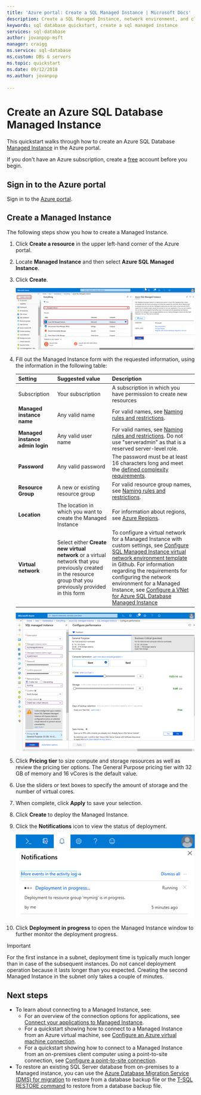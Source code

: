 ```yaml
---
title: 'Azure portal: Create a SQL Managed Instance | Microsoft Docs'
description: Create a SQL Managed Instance, network environment, and client VM for access.
keywords: sql database quickstart, create a sql managed instance
services: sql-database
author: jovanpop-msft
manager: craigg
ms.service: sql-database
ms.custom: DBs & servers
ms.topic: quickstart
ms.date: 09/12/2018
ms.author: jovanpop

---
```

# Create an Azure SQL Database Managed Instance

This quickstart walks through how to create an Azure SQL Database [Managed Instance](sql-database-managed-instance.md) in the Azure portal. 

If you don't have an Azure subscription, create a [free](https://azure.microsoft.com/free/) account before you begin.

## Sign in to the Azure portal

Sign in to the [Azure portal](https://portal.azure.com/).

## Create a Managed Instance

The following steps show you how to create a Managed Instance.

1. Click **Create a resource** in the upper left-hand corner of the Azure portal.
2. Locate **Managed Instance** and then select **Azure SQL Managed Instance**.
3. Click **Create**.

   ![Create managed instance](./media/sql-database-managed-instance-get-started/managed-instance-create.png)

4. Fill out the Managed Instance form with the requested information, using the information in the following table:

   | Setting| Suggested value | Description |
   | ------ | --------------- | ----------- |
   | Subscription | Your subscription | A subscription in which you have permission to create new resources |
   |**Managed instance name**|Any valid name|For valid names, see [Naming rules and restrictions](https://docs.microsoft.com/azure/architecture/best-practices/naming-conventions).|
   |**Managed instance admin login**|Any valid user name|For valid names, see [Naming rules and restrictions](https://docs.microsoft.com/azure/architecture/best-practices/naming-conventions). Do not use "serveradmin" as that is a reserved server-level role.| 
   |**Password**|Any valid password|The password must be at least 16 characters long and meet the [defined complexity requirements](../virtual-machines/windows/faq.md#what-are-the-password-requirements-when-creating-a-vm).|
   |**Resource Group**|A new or existing resource group|For valid resource group names, see [Naming rules and restrictions](https://docs.microsoft.com/azure/architecture/best-practices/naming-conventions).|
   |**Location**|The location in which you want to create the Managed Instance|For information about regions, see [Azure Regions](https://azure.microsoft.com/regions/).|
   |**Virtual network**|Select either **Create new virtual network** or a virtual network that you previously created in the resource group that you previously provided in this form| To configure a virtual network for a Managed Instance with custom settings, see [Configure SQL Managed Instance virtual network environment template](https://github.com/Azure/azure-quickstart-templates/tree/master/101-sql-managed-instance-azure-environment) in Github. For information regarding the requirements for configuring the network environment for a Managed Instance, see [Configure a VNet for Azure SQL Database Managed Instance](sql-database-managed-instance-vnet-configuration.md) |

   ![managed instance form](./media/sql-database-managed-instance-get-started/managed-instance-create-form.png)

5. Click **Pricing tier** to size compute and storage resources as well as review the pricing tier options. The General Purpose pricing tier with 32 GB of memory and 16 vCores is the default value.
6. Use the sliders or text boxes to specify the amount of storage and the number of virtual cores. 
7. When complete, click **Apply** to save your selection.  
8. Click **Create** to deploy the Managed Instance.
9. Click the **Notifications** icon to view the status of deployment.

    ![managed instance create form](./media/sql-database-managed-instance-get-started/deployment-progress.png)

11. Click **Deployment in progress** to open the Managed Instance window to further monitor the deployment progress. 

> [!IMPORTANT]
> For the first instance in a subnet, deployment time is typically much longer than in case of the subsequent instances. Do not cancel deployment operation because it lasts longer than you expected. Creating the second Managed Instance in the subnet only takes a couple of minutes.

## Next steps

- To learn about connecting to a Managed Instance, see:
  - For an overview of the connection options for applications, see [Connect your applications to Managed Instance](sql-database-managed-instance-connect-app.md).
  - For a quickstart showing how to connect to a Managed Instance from an Azure virtual machine, see [Configure an Azure virtual machine connection](sql-database-managed-instance-configure-vm.md).
  - For a quickstart showing how to connect to a Managed Instance from an on-premises client computer using a point-to-site connection, see [Configure a point-to-site connection](sql-database-managed-instance-configure-p2s.md).
- To restore an existing SQL Server database from on-premises to a Managed instance, you can use the [Azure Database Migration Service (DMS) for migration](../dms/tutorial-sql-server-to-managed-instance.md) to restore from a database backup file or the [T-SQL RESTORE command](sql-database-managed-instance-get-started-restore.md) to restore from a database backup file.
